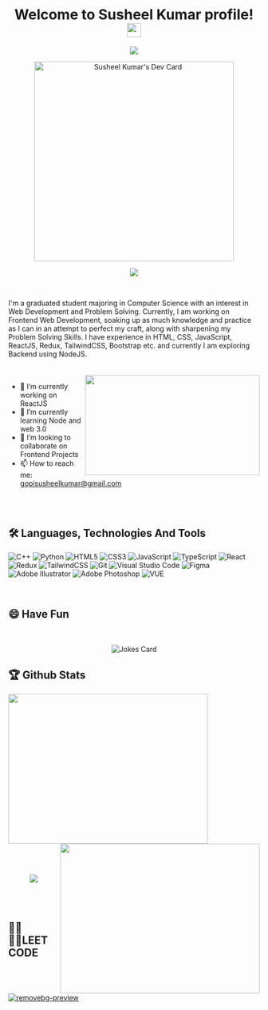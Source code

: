 

<h1 align="center">
  Welcome to Susheel Kumar profile!
  <img src="https://media.giphy.com/media/hvRJCLFzcasrR4ia7z/giphy.gif" width="28">
</h1>




<p align="center">
  <img src="https://readme-typing-svg.herokuapp.com?color=570861&size=40&center=true&vCenter=true&width=550&height=70&lines=I'm+Susheel+Kumar;An+Enthusiastic+Learner;A+Student+Developer;A+Problem+Solver">
</p>

<div align="center">
<a href="https://app.daily.dev/jackjones11"><img src="https://api.daily.dev/devcards/32b2ac521ed8444aac9f7747af8ad65c.png?r=wqv" width="400" alt="Susheel Kumar's Dev Card"/></a>
  
  
</div>



<p align="center">
  <a href="https://www.linkedin.com/in/susheel-kumar-2b4b46187/"><img src="https://img.shields.io/badge/LinkedIn-0077B5?style=for-the-badge&logo=linkedin&logoColor=white"></a>
<!--   <a href="https://leetcode.com/sukhseerat/"><img src="https://img.shields.io/badge/-LeetCode-FFA116?style=for-the-badge&logo=LeetCode&logoColor=black"></a> -->
<!--   <a href="https://twitter.com/see_d_rat"><img src="https://img.shields.io/badge/Twitter-1DA1F2?style=for-the-badge&logo=twitter&logoColor=white"></a> -->
</p>
<br>

I'm a graduated student majoring in Computer Science with an interest in Web Development and Problem Solving. Currently, I am working on Frontend Web Development, soaking up as much knowledge and practice as I can in an attempt to perfect my craft, along with sharpening my Problem Solving Skills. I have experience in HTML, CSS, JavaScript, ReactJS, Redux, TailwindCSS, Bootstrap etc. and currently I am exploring Backend using NodeJS.
<br>
<br>
<br>
<img align="right" src="https://cdn.dribbble.com/users/2646423/screenshots/5507196/computer.gif" height="200px" width="350px">


- 🔭 I’m currently working on ReactJS <br>
- 🌱 I’m currently learning Node and web 3.0 <br>
- 👯 I’m looking to collaborate on Frontend Projects <br>
- 📫 How to reach me: gopisusheelkumar@gmail.com <br>

<br><br>

## 🛠 Languages, Technologies And Tools
![C++](https://img.shields.io/badge/c++-%2300599C.svg?style=for-the-badge&logo=c%2B%2B&logoColor=white)
![Python](https://img.shields.io/badge/python-3670A0?style=for-the-badge&logo=python&logoColor=ffdd54)
![HTML5](https://img.shields.io/badge/html5-%23E34F26.svg?style=for-the-badge&logo=html5&logoColor=white)
![CSS3](https://img.shields.io/badge/css3-%231572B6.svg?style=for-the-badge&logo=css3&logoColor=white)
![JavaScript](https://img.shields.io/badge/javascript-%23323330.svg?style=for-the-badge&logo=javascript&logoColor=%23F7DF1E)
![TypeScript](https://img.shields.io/badge/typescript-%23007ACC.svg?style=for-the-badge&logo=typescript&logoColor=white)
![React](https://img.shields.io/badge/react-%2320232a.svg?style=for-the-badge&logo=react&logoColor=%2361DAFB)
![Redux](https://img.shields.io/badge/redux-%23593d88.svg?style=for-the-badge&logo=redux&logoColor=white)
![TailwindCSS](https://img.shields.io/badge/tailwindcss-%2338B2AC.svg?style=for-the-badge&logo=tailwind-css&logoColor=white)
![Git](https://img.shields.io/badge/git-%23F05033.svg?style=for-the-badge&logo=git&logoColor=white)
![Visual Studio Code](https://img.shields.io/badge/Visual%20Studio%20Code-0078d7.svg?style=for-the-badge&logo=visual-studio-code&logoColor=white)
![Figma](https://img.shields.io/badge/figma-%23F24E1E.svg?style=for-the-badge&logo=figma&logoColor=white)
![Adobe Illustrator](https://img.shields.io/badge/adobeillustrator-%23FF9A00.svg?style=for-the-badge&logo=adobeillustrator&logoColor=white)
![Adobe Photoshop](https://img.shields.io/badge/adobephotoshop-%2331A8FF.svg?style=for-the-badge&logo=adobephotoshop&logoColor=white)
![VUE](https://img.shields.io/badge/vue-developer-yellowgreen)

<br>
<h2>😄 Have Fun </h2>
<br>
<p align="center">
  <img src="https://readme-jokes.vercel.app/api?theme=tokyonight" alt="Jokes Card" />
</p>

## 🏆 Github Stats
<p align="left">
<a href="https://github.com/Susheel4115/github-readme-activity-graph"><img height="300px" width="400px" src="https://github-readme-stats.vercel.app/api?username=Susheel4115&theme=midnight-purple&count_private=true&show_icons=true&hide_border=true"></a>
<a href="https://git.io/streak-stats"><img align="right" height="300px" width="400px" src="http://github-readme-streak-stats.herokuapp.com?user=Sukhseerat-Kaur&theme=midnight-purple&hide_border=true&fire=F98404&ring=F98404"></a>
</p>


<br><br>
<p align="center">
  <img src="https://komarev.com/ghpvc/?username=Susheel4115"/>
</p>

<br><br>

## 👩‍💻🧛‍♀️LEET CODE
  <a href="https://ibb.co/rsyncZt"><img src="https://i.ibb.co/rsyncZt/removebg-preview.png" alt="removebg-preview" border="0"></a>

